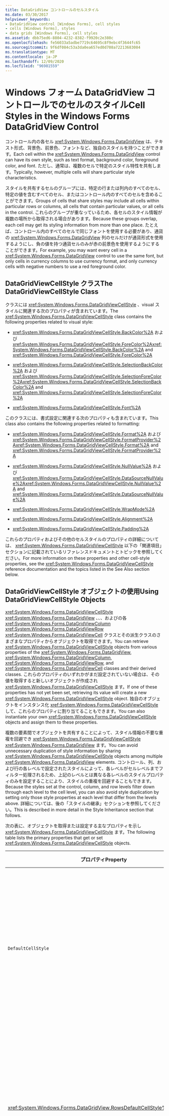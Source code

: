 ```yaml
---
title: DataGridView コントロールのセルスタイル
ms.date: 03/30/2017
helpviewer_keywords:
- DataGridView control [Windows Forms], cell styles
- cells [Windows Forms], styles
- data grids [Windows Forms], cell styles
ms.assetid: dbb75ed6-8804-4232-8382-f9920c2e380c
ms.openlocfilehash: fe56033a5adbe7719c64695c8f9ebc4f3644fc65
ms.sourcegitcommit: 9f6df084c53a3da0ea657ed0d708a72213683084
ms.translationtype: MT
ms.contentlocale: ja-JP
ms.lasthandoff: 12/09/2020
ms.locfileid: "96981559"
---
```

# <a name="cell-styles-in-the-windows-forms-datagridview-control"></a><span data-ttu-id="5b63a-102">Windows フォーム DataGridView コントロールでのセルのスタイル</span><span class="sxs-lookup"><span data-stu-id="5b63a-102">Cell Styles in the Windows Forms DataGridView Control</span></span>
<span data-ttu-id="5b63a-103">コントロール内の各セル <xref:System.Windows.Forms.DataGridView> は、テキスト形式、背景色、前景色、フォントなど、独自のスタイルを持つことができます。</span><span class="sxs-lookup"><span data-stu-id="5b63a-103">Each cell within the <xref:System.Windows.Forms.DataGridView> control can have its own style, such as text format, background color, foreground color, and font.</span></span> <span data-ttu-id="5b63a-104">ただし、通常は、複数のセルで特定のスタイル特性を共有します。</span><span class="sxs-lookup"><span data-stu-id="5b63a-104">Typically, however, multiple cells will share particular style characteristics.</span></span>  
  
 <span data-ttu-id="5b63a-105">スタイルを共有するセルのグループには、特定の行または列内のすべてのセル、特定の値を含むすべてのセル、またはコントロール内のすべてのセルを含めることができます。</span><span class="sxs-lookup"><span data-stu-id="5b63a-105">Groups of cells that share styles may include all cells within particular rows or columns, all cells that contain particular values, or all cells in the control.</span></span> <span data-ttu-id="5b63a-106">これらのグループが重なっているため、各セルのスタイル情報が複数の場所から取得される場合があります。</span><span class="sxs-lookup"><span data-stu-id="5b63a-106">Because these groups overlap, each cell may get its styling information from more than one place.</span></span> <span data-ttu-id="5b63a-107">たとえば、コントロール内のすべてのセルで同じフォントを使用する必要があり、通貨の <xref:System.Windows.Forms.DataGridView> 列のセルだけが通貨形式を使用するようにし、負の値を持つ通貨セルのみが赤の前景色を使用するようにすることができます。</span><span class="sxs-lookup"><span data-stu-id="5b63a-107">For example, you may want every cell in a <xref:System.Windows.Forms.DataGridView> control to use the same font, but only cells in currency columns to use currency format, and only currency cells with negative numbers to use a red foreground color.</span></span>  
  
## <a name="the-datagridviewcellstyle-class"></a><span data-ttu-id="5b63a-108">DataGridViewCellStyle クラス</span><span class="sxs-lookup"><span data-stu-id="5b63a-108">The DataGridViewCellStyle Class</span></span>  
 <span data-ttu-id="5b63a-109">クラスには <xref:System.Windows.Forms.DataGridViewCellStyle> 、visual スタイルに関連する次のプロパティが含まれています。</span><span class="sxs-lookup"><span data-stu-id="5b63a-109">The <xref:System.Windows.Forms.DataGridViewCellStyle> class contains the following properties related to visual style:</span></span>  
  
- <span data-ttu-id="5b63a-110"><xref:System.Windows.Forms.DataGridViewCellStyle.BackColor%2A> および <xref:System.Windows.Forms.DataGridViewCellStyle.ForeColor%2A></span><span class="sxs-lookup"><span data-stu-id="5b63a-110"><xref:System.Windows.Forms.DataGridViewCellStyle.BackColor%2A> and <xref:System.Windows.Forms.DataGridViewCellStyle.ForeColor%2A></span></span>  
  
- <span data-ttu-id="5b63a-111"><xref:System.Windows.Forms.DataGridViewCellStyle.SelectionBackColor%2A> および <xref:System.Windows.Forms.DataGridViewCellStyle.SelectionForeColor%2A></span><span class="sxs-lookup"><span data-stu-id="5b63a-111"><xref:System.Windows.Forms.DataGridViewCellStyle.SelectionBackColor%2A> and <xref:System.Windows.Forms.DataGridViewCellStyle.SelectionForeColor%2A></span></span>  
  
- <xref:System.Windows.Forms.DataGridViewCellStyle.Font%2A>  
  
 <span data-ttu-id="5b63a-112">このクラスには、書式設定に関連する次のプロパティも含まれています。</span><span class="sxs-lookup"><span data-stu-id="5b63a-112">This class also contains the following properties related to formatting:</span></span>  
  
- <span data-ttu-id="5b63a-113"><xref:System.Windows.Forms.DataGridViewCellStyle.Format%2A> および <xref:System.Windows.Forms.DataGridViewCellStyle.FormatProvider%2A></span><span class="sxs-lookup"><span data-stu-id="5b63a-113"><xref:System.Windows.Forms.DataGridViewCellStyle.Format%2A> and <xref:System.Windows.Forms.DataGridViewCellStyle.FormatProvider%2A></span></span>  
  
- <span data-ttu-id="5b63a-114"><xref:System.Windows.Forms.DataGridViewCellStyle.NullValue%2A> および <xref:System.Windows.Forms.DataGridViewCellStyle.DataSourceNullValue%2A></span><span class="sxs-lookup"><span data-stu-id="5b63a-114"><xref:System.Windows.Forms.DataGridViewCellStyle.NullValue%2A> and <xref:System.Windows.Forms.DataGridViewCellStyle.DataSourceNullValue%2A></span></span>  
  
- <xref:System.Windows.Forms.DataGridViewCellStyle.WrapMode%2A>  
  
- <xref:System.Windows.Forms.DataGridViewCellStyle.Alignment%2A>  
  
- <xref:System.Windows.Forms.DataGridViewCellStyle.Padding%2A>  
  
 <span data-ttu-id="5b63a-115">これらのプロパティおよびその他のセルスタイルのプロパティの詳細については、 <xref:System.Windows.Forms.DataGridViewCellStyle> 以下の「関連項目」セクションに記載されているリファレンスドキュメントとトピックを参照してください。</span><span class="sxs-lookup"><span data-stu-id="5b63a-115">For more information on these properties and other cell-style properties, see the <xref:System.Windows.Forms.DataGridViewCellStyle> reference documentation and the topics listed in the See Also section below.</span></span>  
  
## <a name="using-datagridviewcellstyle-objects"></a><span data-ttu-id="5b63a-116">DataGridViewCellStyle オブジェクトの使用</span><span class="sxs-lookup"><span data-stu-id="5b63a-116">Using DataGridViewCellStyle Objects</span></span>  
 <span data-ttu-id="5b63a-117"><xref:System.Windows.Forms.DataGridViewCellStyle> <xref:System.Windows.Forms.DataGridView> 、、、およびの各 <xref:System.Windows.Forms.DataGridViewColumn> <xref:System.Windows.Forms.DataGridViewRow> <xref:System.Windows.Forms.DataGridViewCell> クラスとその派生クラスのさまざまなプロパティからオブジェクトを取得できます。</span><span class="sxs-lookup"><span data-stu-id="5b63a-117">You can retrieve <xref:System.Windows.Forms.DataGridViewCellStyle> objects from various properties of the <xref:System.Windows.Forms.DataGridView>, <xref:System.Windows.Forms.DataGridViewColumn>, <xref:System.Windows.Forms.DataGridViewRow>, and <xref:System.Windows.Forms.DataGridViewCell> classes and their derived classes.</span></span> <span data-ttu-id="5b63a-118">これらのプロパティのいずれかがまだ設定されていない場合は、その値を取得すると新しいオブジェクトが作成され <xref:System.Windows.Forms.DataGridViewCellStyle> ます。</span><span class="sxs-lookup"><span data-stu-id="5b63a-118">If one of these properties has not yet been set, retrieving its value will create a new <xref:System.Windows.Forms.DataGridViewCellStyle> object.</span></span> <span data-ttu-id="5b63a-119">独自のオブジェクトをインスタンス化 <xref:System.Windows.Forms.DataGridViewCellStyle> して、これらのプロパティに割り当てることもできます。</span><span class="sxs-lookup"><span data-stu-id="5b63a-119">You can also instantiate your own <xref:System.Windows.Forms.DataGridViewCellStyle> objects and assign them to these properties.</span></span>  
  
 <span data-ttu-id="5b63a-120">複数の要素間でオブジェクトを共有することによって、スタイル情報の不要な重複を回避でき <xref:System.Windows.Forms.DataGridViewCellStyle> <xref:System.Windows.Forms.DataGridView> ます。</span><span class="sxs-lookup"><span data-stu-id="5b63a-120">You can avoid unnecessary duplication of style information by sharing <xref:System.Windows.Forms.DataGridViewCellStyle> objects among multiple <xref:System.Windows.Forms.DataGridView> elements.</span></span> <span data-ttu-id="5b63a-121">コントロール、列、および行の各レベルで設定されたスタイルによって、各レベルがセルレベルまでフィルター処理されるため、上記のレベルとは異なる各レベルのスタイルプロパティのみを設定することにより、スタイルの重複を回避することもできます。</span><span class="sxs-lookup"><span data-stu-id="5b63a-121">Because the styles set at the control, column, and row levels filter down through each level to the cell level, you can also avoid style duplication by setting only those style properties at each level that differ from the levels above.</span></span> <span data-ttu-id="5b63a-122">詳細については、後の「スタイルの継承」セクションを参照してください。</span><span class="sxs-lookup"><span data-stu-id="5b63a-122">This is described in more detail in the Style Inheritance section that follows.</span></span>  
  
 <span data-ttu-id="5b63a-123">次の表に、オブジェクトを取得または設定する主なプロパティを示し <xref:System.Windows.Forms.DataGridViewCellStyle> ます。</span><span class="sxs-lookup"><span data-stu-id="5b63a-123">The following table lists the primary properties that get or set <xref:System.Windows.Forms.DataGridViewCellStyle> objects.</span></span>  
  
|<span data-ttu-id="5b63a-124">プロパティ</span><span class="sxs-lookup"><span data-stu-id="5b63a-124">Property</span></span>|<span data-ttu-id="5b63a-125">クラス</span><span class="sxs-lookup"><span data-stu-id="5b63a-125">Classes</span></span>|<span data-ttu-id="5b63a-126">説明</span><span class="sxs-lookup"><span data-stu-id="5b63a-126">Description</span></span>|  
|--------------|-------------|-----------------|  
|`DefaultCellStyle`|<span data-ttu-id="5b63a-127"><xref:System.Windows.Forms.DataGridView>、 <xref:System.Windows.Forms.DataGridViewColumn> 、 <xref:System.Windows.Forms.DataGridViewRow> 、およびの各派生クラス</span><span class="sxs-lookup"><span data-stu-id="5b63a-127"><xref:System.Windows.Forms.DataGridView>, <xref:System.Windows.Forms.DataGridViewColumn>, <xref:System.Windows.Forms.DataGridViewRow>, and derived classes</span></span>|<span data-ttu-id="5b63a-128">コントロール全体 (ヘッダーセルを含む)、列、または行内のすべてのセルで使用される既定のスタイルを取得または設定します。</span><span class="sxs-lookup"><span data-stu-id="5b63a-128">Gets or sets default styles used by all cells in the entire control (including header cells), in a column, or in a row.</span></span>|  
|<xref:System.Windows.Forms.DataGridView.RowsDefaultCellStyle%2A>|<xref:System.Windows.Forms.DataGridView>|<span data-ttu-id="5b63a-129">コントロールのすべての行で使用される既定のセルスタイルを取得または設定します。</span><span class="sxs-lookup"><span data-stu-id="5b63a-129">Gets or sets default cell styles used by all rows in the control.</span></span> <span data-ttu-id="5b63a-130">これには、ヘッダーセルは含まれません。</span><span class="sxs-lookup"><span data-stu-id="5b63a-130">This does not include header cells.</span></span>|  
|<xref:System.Windows.Forms.DataGridView.AlternatingRowsDefaultCellStyle%2A>|<xref:System.Windows.Forms.DataGridView>|<span data-ttu-id="5b63a-131">コントロールの交互の行で使用される既定のセルスタイルを取得または設定します。</span><span class="sxs-lookup"><span data-stu-id="5b63a-131">Gets or sets default cell styles used by alternating rows in the control.</span></span> <span data-ttu-id="5b63a-132">元帳に似た効果を作成するために使用します。</span><span class="sxs-lookup"><span data-stu-id="5b63a-132">Used to create a ledger-like effect.</span></span>|  
|<xref:System.Windows.Forms.DataGridView.RowHeadersDefaultCellStyle%2A>|<xref:System.Windows.Forms.DataGridView>|<span data-ttu-id="5b63a-133">コントロールの行ヘッダーによって使用される既定のセルスタイルを取得または設定します。</span><span class="sxs-lookup"><span data-stu-id="5b63a-133">Gets or sets default cell styles used by the control's row headers.</span></span> <span data-ttu-id="5b63a-134">Visual スタイルが有効になっている場合、現在のテーマによってオーバーライドされます。</span><span class="sxs-lookup"><span data-stu-id="5b63a-134">Overridden by the current theme if visual styles are enabled.</span></span>|  
|<xref:System.Windows.Forms.DataGridView.ColumnHeadersDefaultCellStyle%2A>|<xref:System.Windows.Forms.DataGridView>|<span data-ttu-id="5b63a-135">コントロールの列ヘッダーによって使用される既定のセルスタイルを取得または設定します。</span><span class="sxs-lookup"><span data-stu-id="5b63a-135">Gets or sets default cell styles used by the control's column headers.</span></span> <span data-ttu-id="5b63a-136">Visual スタイルが有効になっている場合、現在のテーマによってオーバーライドされます。</span><span class="sxs-lookup"><span data-stu-id="5b63a-136">Overridden by the current theme if visual styles are enabled.</span></span>|  
|<xref:System.Windows.Forms.DataGridViewCell.Style%2A>|<span data-ttu-id="5b63a-137"><xref:System.Windows.Forms.DataGridViewCell> および派生クラス</span><span class="sxs-lookup"><span data-stu-id="5b63a-137"><xref:System.Windows.Forms.DataGridViewCell> and derived classes</span></span>|<span data-ttu-id="5b63a-138">セルレベルで指定されたスタイルを取得または設定します。</span><span class="sxs-lookup"><span data-stu-id="5b63a-138">Gets or sets styles specified at the cell level.</span></span> <span data-ttu-id="5b63a-139">これらのスタイルは、上位レベルから継承されたスタイルよりも優先されます。</span><span class="sxs-lookup"><span data-stu-id="5b63a-139">These styles override those inherited from higher levels.</span></span>|  
|`InheritedStyle`|<span data-ttu-id="5b63a-140"><xref:System.Windows.Forms.DataGridViewCell>、 <xref:System.Windows.Forms.DataGridViewRow> 、 <xref:System.Windows.Forms.DataGridViewColumn> 、およびの各派生クラス</span><span class="sxs-lookup"><span data-stu-id="5b63a-140"><xref:System.Windows.Forms.DataGridViewCell>, <xref:System.Windows.Forms.DataGridViewRow>, <xref:System.Windows.Forms.DataGridViewColumn>, and derived classes</span></span>|<span data-ttu-id="5b63a-141">上位レベルから継承されたスタイルを含む、セル、行、または列に現在適用されているすべてのスタイルを取得します。</span><span class="sxs-lookup"><span data-stu-id="5b63a-141">Gets all the styles currently applied to the cell, row, or column, including styles inherited from higher levels.</span></span>|  
  
 <span data-ttu-id="5b63a-142">前述のように、 <xref:System.Windows.Forms.DataGridViewCellStyle> プロパティが以前に設定されていない場合、スタイルプロパティの値を取得すると、新しいオブジェクトが自動的にインスタンス化されます。</span><span class="sxs-lookup"><span data-stu-id="5b63a-142">As mentioned above, getting the value of a style property automatically instantiates a new <xref:System.Windows.Forms.DataGridViewCellStyle> object if the property has not been previously set.</span></span> <span data-ttu-id="5b63a-143">これらのオブジェクトを不必要に作成しないように、行クラスと列クラスにはプロパティがあり、プロパティ <xref:System.Windows.Forms.DataGridViewBand.HasDefaultCellStyle%2A> <xref:System.Windows.Forms.DataGridViewBand.DefaultCellStyle%2A> が設定されているかどうかを確認できます。</span><span class="sxs-lookup"><span data-stu-id="5b63a-143">To avoid creating these objects unnecessarily, the row and column classes have a <xref:System.Windows.Forms.DataGridViewBand.HasDefaultCellStyle%2A> property that you can check to determine whether the <xref:System.Windows.Forms.DataGridViewBand.DefaultCellStyle%2A> property has been set.</span></span> <span data-ttu-id="5b63a-144">同様に、セルクラスには、 <xref:System.Windows.Forms.DataGridViewCell.HasStyle%2A> <xref:System.Windows.Forms.DataGridViewCell.Style%2A> プロパティが設定されているかどうかを示すプロパティがあります。</span><span class="sxs-lookup"><span data-stu-id="5b63a-144">Similarly, the cell classes have a <xref:System.Windows.Forms.DataGridViewCell.HasStyle%2A> property that indicates whether the <xref:System.Windows.Forms.DataGridViewCell.Style%2A> property has been set.</span></span>  
  
 <span data-ttu-id="5b63a-145">各スタイルプロパティには、コントロールに対応する *PropertyName* `Changed` イベントがあり <xref:System.Windows.Forms.DataGridView> ます。</span><span class="sxs-lookup"><span data-stu-id="5b63a-145">Each of the style properties has a corresponding *PropertyName*`Changed` event on the <xref:System.Windows.Forms.DataGridView> control.</span></span> <span data-ttu-id="5b63a-146">行、列、およびセルの各プロパティの場合、イベントの名前は " `Row` "、" `Column` "、または " `Cell` " (など) で始まり <xref:System.Windows.Forms.DataGridView.RowDefaultCellStyleChanged> ます。</span><span class="sxs-lookup"><span data-stu-id="5b63a-146">For row, column, and cell properties, the name of the event begins with "`Row`", "`Column`", or "`Cell`" (for example, <xref:System.Windows.Forms.DataGridView.RowDefaultCellStyleChanged>).</span></span> <span data-ttu-id="5b63a-147">これらの各イベントは、対応するスタイルプロパティが別のオブジェクトに設定されている場合に発生し <xref:System.Windows.Forms.DataGridViewCellStyle> ます。</span><span class="sxs-lookup"><span data-stu-id="5b63a-147">Each of these events occurs when the corresponding style property is set to a different <xref:System.Windows.Forms.DataGridViewCellStyle> object.</span></span> <span data-ttu-id="5b63a-148">これらのイベントは、 <xref:System.Windows.Forms.DataGridViewCellStyle> スタイルプロパティからオブジェクトを取得し、そのプロパティ値を変更したときには発生しません。</span><span class="sxs-lookup"><span data-stu-id="5b63a-148">These events do not occur when you retrieve a <xref:System.Windows.Forms.DataGridViewCellStyle> object from a style property and modify its property values.</span></span> <span data-ttu-id="5b63a-149">セルスタイルオブジェクト自体への変更に応答するには、イベントを処理し <xref:System.Windows.Forms.DataGridView.CellStyleContentChanged> ます。</span><span class="sxs-lookup"><span data-stu-id="5b63a-149">To respond to changes to the cell style objects themselves, handle the <xref:System.Windows.Forms.DataGridView.CellStyleContentChanged> event.</span></span>  
  
## <a name="style-inheritance"></a><span data-ttu-id="5b63a-150">スタイルの継承</span><span class="sxs-lookup"><span data-stu-id="5b63a-150">Style Inheritance</span></span>  
 <span data-ttu-id="5b63a-151">各は、その <xref:System.Windows.Forms.DataGridViewCell> プロパティから外観を取得し <xref:System.Windows.Forms.DataGridViewCell.InheritedStyle%2A> ます。</span><span class="sxs-lookup"><span data-stu-id="5b63a-151">Each <xref:System.Windows.Forms.DataGridViewCell> gets its appearance from its <xref:System.Windows.Forms.DataGridViewCell.InheritedStyle%2A> property.</span></span> <span data-ttu-id="5b63a-152"><xref:System.Windows.Forms.DataGridViewCellStyle>このプロパティによって返されるオブジェクトは、型のプロパティの階層から値を継承し <xref:System.Windows.Forms.DataGridViewCellStyle> ます。</span><span class="sxs-lookup"><span data-stu-id="5b63a-152">The <xref:System.Windows.Forms.DataGridViewCellStyle> object returned by this property inherits its values from a hierarchy of properties of type <xref:System.Windows.Forms.DataGridViewCellStyle>.</span></span> <span data-ttu-id="5b63a-153">これらのプロパティは、 <xref:System.Windows.Forms.DataGridViewCell.InheritedStyle%2A> ヘッダー以外のセルのが値を取得する順序で下に一覧表示されます。</span><span class="sxs-lookup"><span data-stu-id="5b63a-153">These properties are listed below in the order in which the <xref:System.Windows.Forms.DataGridViewCell.InheritedStyle%2A> for non-header cells obtains its values.</span></span>  
  
1. <xref:System.Windows.Forms.DataGridViewCell.Style%2A?displayProperty=nameWithType>  
  
2. <xref:System.Windows.Forms.DataGridViewRow.DefaultCellStyle%2A?displayProperty=nameWithType>  
  
3. <span data-ttu-id="5b63a-154"><xref:System.Windows.Forms.DataGridView.AlternatingRowsDefaultCellStyle%2A?displayProperty=nameWithType> (インデックス番号が奇数の行のセルのみ)</span><span class="sxs-lookup"><span data-stu-id="5b63a-154"><xref:System.Windows.Forms.DataGridView.AlternatingRowsDefaultCellStyle%2A?displayProperty=nameWithType> (only for cells in rows with odd index numbers)</span></span>  
  
4. <xref:System.Windows.Forms.DataGridView.RowsDefaultCellStyle%2A?displayProperty=nameWithType>  
  
5. <xref:System.Windows.Forms.DataGridViewColumn.DefaultCellStyle%2A?displayProperty=nameWithType>  
  
6. <xref:System.Windows.Forms.DataGridView.DefaultCellStyle%2A?displayProperty=nameWithType>  
  
 <span data-ttu-id="5b63a-155">行と列のヘッダーセルの場合、 <xref:System.Windows.Forms.DataGridViewCell.InheritedStyle%2A> プロパティは、指定された順序で、次のソースプロパティのリストの値によって設定されます。</span><span class="sxs-lookup"><span data-stu-id="5b63a-155">For row and column header cells, the <xref:System.Windows.Forms.DataGridViewCell.InheritedStyle%2A> property is populated by values from the following list of source properties in the given order.</span></span>  
  
1. <xref:System.Windows.Forms.DataGridViewCell.Style%2A?displayProperty=nameWithType>  
  
2. <span data-ttu-id="5b63a-156"><xref:System.Windows.Forms.DataGridView.ColumnHeadersDefaultCellStyle%2A?displayProperty=nameWithType> または <xref:System.Windows.Forms.DataGridView.RowHeadersDefaultCellStyle%2A?displayProperty=nameWithType></span><span class="sxs-lookup"><span data-stu-id="5b63a-156"><xref:System.Windows.Forms.DataGridView.ColumnHeadersDefaultCellStyle%2A?displayProperty=nameWithType> or <xref:System.Windows.Forms.DataGridView.RowHeadersDefaultCellStyle%2A?displayProperty=nameWithType></span></span>  
  
3. <xref:System.Windows.Forms.DataGridView.DefaultCellStyle%2A?displayProperty=nameWithType>  
  
 <span data-ttu-id="5b63a-157">このプロセスを説明する図を次に示します。</span><span class="sxs-lookup"><span data-stu-id="5b63a-157">The following diagram illustrates this process.</span></span>  
  
 <span data-ttu-id="5b63a-158">![DataGridViewCellStyle 型のプロパティ](./media/cell-styles-in-the-windows-forms-datagridview-control/datagridviewcells-inheritance-diagram.gif "DataGridViewCells 継承ダイアグラム")</span><span class="sxs-lookup"><span data-stu-id="5b63a-158">![Properties of type DataGridViewCellStyle](./media/cell-styles-in-the-windows-forms-datagridview-control/datagridviewcells-inheritance-diagram.gif "DataGridViewCells inheritance diagram")</span></span>  
  
 <span data-ttu-id="5b63a-159">また、特定の行と列によって継承されたスタイルにアクセスすることもできます。</span><span class="sxs-lookup"><span data-stu-id="5b63a-159">You can also access the styles inherited by specific rows and columns.</span></span> <span data-ttu-id="5b63a-160">Column プロパティは、 <xref:System.Windows.Forms.DataGridViewColumn.InheritedStyle%2A> 次のプロパティからその値を継承します。</span><span class="sxs-lookup"><span data-stu-id="5b63a-160">The column <xref:System.Windows.Forms.DataGridViewColumn.InheritedStyle%2A> property inherits its values from the following properties.</span></span>  
  
1. <xref:System.Windows.Forms.DataGridViewColumn.DefaultCellStyle%2A?displayProperty=nameWithType>  
  
2. <xref:System.Windows.Forms.DataGridView.DefaultCellStyle%2A?displayProperty=nameWithType>  
  
 <span data-ttu-id="5b63a-161">Row プロパティは、 <xref:System.Windows.Forms.DataGridViewRow.InheritedStyle%2A> 次のプロパティからその値を継承します。</span><span class="sxs-lookup"><span data-stu-id="5b63a-161">The row <xref:System.Windows.Forms.DataGridViewRow.InheritedStyle%2A> property inherits its values from the following properties.</span></span>  
  
1. <xref:System.Windows.Forms.DataGridViewRow.DefaultCellStyle%2A?displayProperty=nameWithType>  
  
2. <span data-ttu-id="5b63a-162"><xref:System.Windows.Forms.DataGridView.AlternatingRowsDefaultCellStyle%2A?displayProperty=nameWithType> (インデックス番号が奇数の行のセルのみ)</span><span class="sxs-lookup"><span data-stu-id="5b63a-162"><xref:System.Windows.Forms.DataGridView.AlternatingRowsDefaultCellStyle%2A?displayProperty=nameWithType> (only for cells in rows with odd index numbers)</span></span>  
  
3. <xref:System.Windows.Forms.DataGridView.RowsDefaultCellStyle%2A?displayProperty=nameWithType>  
  
4. <xref:System.Windows.Forms.DataGridView.DefaultCellStyle%2A?displayProperty=nameWithType>  
  
 <span data-ttu-id="5b63a-163">プロパティ <xref:System.Windows.Forms.DataGridViewCellStyle> によって返されるオブジェクトの各プロパティについて `InheritedStyle` 、プロパティ値は、対応するプロパティがクラスの既定値以外の値に設定されている、適切なリストの最初のセルスタイルから取得され <xref:System.Windows.Forms.DataGridViewCellStyle> ます。</span><span class="sxs-lookup"><span data-stu-id="5b63a-163">For each property in a <xref:System.Windows.Forms.DataGridViewCellStyle> object returned by an `InheritedStyle` property, the property value is obtained from the first cell style in the appropriate list that has the corresponding property set to a value other than the <xref:System.Windows.Forms.DataGridViewCellStyle> class defaults.</span></span>  
  
 <span data-ttu-id="5b63a-164">次の表は、 <xref:System.Windows.Forms.DataGridViewCellStyle.ForeColor%2A> 例のセルのプロパティ値が、その親列から継承される方法を示しています。</span><span class="sxs-lookup"><span data-stu-id="5b63a-164">The following table illustrates how the <xref:System.Windows.Forms.DataGridViewCellStyle.ForeColor%2A> property value for an example cell is inherited from its containing column.</span></span>  
  
|<span data-ttu-id="5b63a-165">型のプロパティ `DataGridViewCellStyle`</span><span class="sxs-lookup"><span data-stu-id="5b63a-165">Property of type `DataGridViewCellStyle`</span></span>|<span data-ttu-id="5b63a-166">取得した `ForeColor` オブジェクトの値の例</span><span class="sxs-lookup"><span data-stu-id="5b63a-166">Example `ForeColor` value for retrieved object</span></span>|  
|----------------------------------------------|----------------------------------------------------|  
|<xref:System.Windows.Forms.DataGridViewCell.Style%2A?displayProperty=nameWithType>|<xref:System.Drawing.Color.Empty?displayProperty=nameWithType>|  
|<xref:System.Windows.Forms.DataGridViewRow.DefaultCellStyle%2A?displayProperty=nameWithType>|<xref:System.Drawing.Color.Red%2A?displayProperty=nameWithType>|  
|<xref:System.Windows.Forms.DataGridView.AlternatingRowsDefaultCellStyle%2A?displayProperty=nameWithType>|<xref:System.Drawing.Color.Empty?displayProperty=nameWithType>|  
|<xref:System.Windows.Forms.DataGridView.RowsDefaultCellStyle%2A?displayProperty=nameWithType>|<xref:System.Drawing.Color.Empty?displayProperty=nameWithType>|  
|<xref:System.Windows.Forms.DataGridViewColumn.DefaultCellStyle%2A?displayProperty=nameWithType>|<xref:System.Drawing.Color.DarkBlue%2A?displayProperty=nameWithType>|  
|<xref:System.Windows.Forms.DataGridView.DefaultCellStyle%2A?displayProperty=nameWithType>|<xref:System.Drawing.Color.Black%2A?displayProperty=nameWithType>|  
  
 <span data-ttu-id="5b63a-167">この場合、 <xref:System.Drawing.Color.Red%2A?displayProperty=nameWithType> セルの行の値は、リストの最初の実際の値になります。</span><span class="sxs-lookup"><span data-stu-id="5b63a-167">In this case, the <xref:System.Drawing.Color.Red%2A?displayProperty=nameWithType> value from the cell's row is the first real value on the list.</span></span> <span data-ttu-id="5b63a-168">これは、 <xref:System.Windows.Forms.DataGridViewCellStyle.ForeColor%2A> セルののプロパティ値になり <xref:System.Windows.Forms.DataGridViewCell.InheritedStyle%2A> ます。</span><span class="sxs-lookup"><span data-stu-id="5b63a-168">This becomes the <xref:System.Windows.Forms.DataGridViewCellStyle.ForeColor%2A> property value of the cell's <xref:System.Windows.Forms.DataGridViewCell.InheritedStyle%2A>.</span></span>  
  
 <span data-ttu-id="5b63a-169">次の図は、さまざまな <xref:System.Windows.Forms.DataGridViewCellStyle> プロパティが異なる場所から値を継承する方法を示しています。</span><span class="sxs-lookup"><span data-stu-id="5b63a-169">The following diagram illustrates how different <xref:System.Windows.Forms.DataGridViewCellStyle> properties can inherit their values from different places.</span></span>  
  
 <span data-ttu-id="5b63a-170">![DataGridView プロパティ&#45;値の継承](./media/cell-styles-in-the-windows-forms-datagridview-control/datagridviewcells-value-inheritance-diagram.gif "DataGridViewCells 値の継承ダイアグラム")</span><span class="sxs-lookup"><span data-stu-id="5b63a-170">![DataGridView property&#45;value inheritance](./media/cell-styles-in-the-windows-forms-datagridview-control/datagridviewcells-value-inheritance-diagram.gif "DataGridViewCells value inheritance diagram")</span></span>  
  
 <span data-ttu-id="5b63a-171">スタイルの継承を利用することで、複数の場所で同じ情報を指定しなくても、コントロール全体に適したスタイルを提供できます。</span><span class="sxs-lookup"><span data-stu-id="5b63a-171">By taking advantage of style inheritance, you can provide appropriate styles for the entire control without having to specify the same information in multiple places.</span></span>  
  
 <span data-ttu-id="5b63a-172">ヘッダーセルは、説明のとおりスタイル継承に参加しますが、コントロールのプロパティとプロパティによって返されるオブジェクトには、 <xref:System.Windows.Forms.DataGridView.ColumnHeadersDefaultCellStyle%2A> <xref:System.Windows.Forms.DataGridView.RowHeadersDefaultCellStyle%2A> <xref:System.Windows.Forms.DataGridView> プロパティによって返されるオブジェクトのプロパティ値をオーバーライドする初期プロパティ値があり <xref:System.Windows.Forms.DataGridView.DefaultCellStyle%2A> ます。</span><span class="sxs-lookup"><span data-stu-id="5b63a-172">Although header cells participate in style inheritance as described, the objects returned by the <xref:System.Windows.Forms.DataGridView.ColumnHeadersDefaultCellStyle%2A> and <xref:System.Windows.Forms.DataGridView.RowHeadersDefaultCellStyle%2A> properties of the <xref:System.Windows.Forms.DataGridView> control have initial property values that override the property values of the object returned by the <xref:System.Windows.Forms.DataGridView.DefaultCellStyle%2A> property.</span></span> <span data-ttu-id="5b63a-173">プロパティによって返されるオブジェクトに対して設定されたプロパティを <xref:System.Windows.Forms.DataGridView.DefaultCellStyle%2A> 行ヘッダーおよび列ヘッダーに適用する場合は、プロパティおよびプロパティによって返されるオブジェクトの対応するプロパティを、クラスに指定されている <xref:System.Windows.Forms.DataGridView.ColumnHeadersDefaultCellStyle%2A> 既定値に設定する必要があり <xref:System.Windows.Forms.DataGridView.RowHeadersDefaultCellStyle%2A> <xref:System.Windows.Forms.DataGridViewCellStyle> ます。</span><span class="sxs-lookup"><span data-stu-id="5b63a-173">If you want the properties set for the object returned by the <xref:System.Windows.Forms.DataGridView.DefaultCellStyle%2A> property to apply to row and column headers, you must set the corresponding properties of the objects returned by the <xref:System.Windows.Forms.DataGridView.ColumnHeadersDefaultCellStyle%2A> and <xref:System.Windows.Forms.DataGridView.RowHeadersDefaultCellStyle%2A> properties to the defaults indicated for the <xref:System.Windows.Forms.DataGridViewCellStyle> class.</span></span>  
  
> [!NOTE]
> <span data-ttu-id="5b63a-174">視覚スタイルが有効になっている場合、行ヘッダーと列ヘッダー (を除く <xref:System.Windows.Forms.DataGridView.TopLeftHeaderCell%2A> ) は、現在のテーマによって自動的にスタイルが設定され、これらのプロパティによって指定されたすべてのスタイルがオーバーライドされます。</span><span class="sxs-lookup"><span data-stu-id="5b63a-174">If visual styles are enabled, the row and column headers (except for the <xref:System.Windows.Forms.DataGridView.TopLeftHeaderCell%2A>) are automatically styled by the current theme, overriding any styles specified by these properties.</span></span>  
  
 <span data-ttu-id="5b63a-175"><xref:System.Windows.Forms.DataGridViewButtonColumn>型、 <xref:System.Windows.Forms.DataGridViewImageColumn> 型、および <xref:System.Windows.Forms.DataGridViewCheckBoxColumn> 型も、column プロパティによって返されるオブジェクトの一部の値を初期化し <xref:System.Windows.Forms.DataGridViewColumn.DefaultCellStyle%2A> ます。</span><span class="sxs-lookup"><span data-stu-id="5b63a-175">The <xref:System.Windows.Forms.DataGridViewButtonColumn>, <xref:System.Windows.Forms.DataGridViewImageColumn>, and <xref:System.Windows.Forms.DataGridViewCheckBoxColumn> types also initialize some values of the object returned by the column <xref:System.Windows.Forms.DataGridViewColumn.DefaultCellStyle%2A> property.</span></span> <span data-ttu-id="5b63a-176">詳細については、これらの型のリファレンスドキュメントを参照してください。</span><span class="sxs-lookup"><span data-stu-id="5b63a-176">For more information, see the reference documentation for these types.</span></span>  
  
## <a name="setting-styles-dynamically"></a><span data-ttu-id="5b63a-177">動的なスタイル設定</span><span class="sxs-lookup"><span data-stu-id="5b63a-177">Setting Styles Dynamically</span></span>  
 <span data-ttu-id="5b63a-178">特定の値を持つセルのスタイルをカスタマイズするには、イベントのハンドラーを実装し <xref:System.Windows.Forms.DataGridView.CellFormatting?displayProperty=nameWithType> ます。</span><span class="sxs-lookup"><span data-stu-id="5b63a-178">To customize the styles of cells with particular values, implement a handler for the <xref:System.Windows.Forms.DataGridView.CellFormatting?displayProperty=nameWithType> event.</span></span> <span data-ttu-id="5b63a-179">このイベントのハンドラーは、型の引数を受け取り <xref:System.Windows.Forms.DataGridViewCellFormattingEventArgs> ます。</span><span class="sxs-lookup"><span data-stu-id="5b63a-179">Handlers for this event receive an argument of the <xref:System.Windows.Forms.DataGridViewCellFormattingEventArgs> type.</span></span> <span data-ttu-id="5b63a-180">このオブジェクトには、書式設定されているセルの値をコントロール内のその位置と共に判断するためのプロパティが含まれてい <xref:System.Windows.Forms.DataGridView> ます。</span><span class="sxs-lookup"><span data-stu-id="5b63a-180">This object contains properties that let you determine the value of the cell being formatted along with its location in the <xref:System.Windows.Forms.DataGridView> control.</span></span> <span data-ttu-id="5b63a-181">このオブジェクトには、 <xref:System.Windows.Forms.DataGridViewCellFormattingEventArgs.CellStyle%2A> <xref:System.Windows.Forms.DataGridViewCell.InheritedStyle%2A> 書式設定されるセルのプロパティの値に初期化されるプロパティも含まれています。</span><span class="sxs-lookup"><span data-stu-id="5b63a-181">This object also contains a <xref:System.Windows.Forms.DataGridViewCellFormattingEventArgs.CellStyle%2A> property that is initialized to the value of the <xref:System.Windows.Forms.DataGridViewCell.InheritedStyle%2A> property of the cell being formatted.</span></span> <span data-ttu-id="5b63a-182">セルスタイルのプロパティを変更して、セルの値と場所に適したスタイル情報を指定できます。</span><span class="sxs-lookup"><span data-stu-id="5b63a-182">You can modify the cell style properties to specify style information appropriate to the cell value and location.</span></span>  
  
> [!NOTE]
> <span data-ttu-id="5b63a-183"><xref:System.Windows.Forms.DataGridView.RowPrePaint>イベントと <xref:System.Windows.Forms.DataGridView.RowPostPaint> イベントは、 <xref:System.Windows.Forms.DataGridViewCellStyle> イベントデータ内でもオブジェクトを受け取りますが、その場合は読み取り専用の行プロパティのコピーであるため、 <xref:System.Windows.Forms.DataGridViewRow.InheritedStyle%2A> 変更内容はコントロールに影響しません。</span><span class="sxs-lookup"><span data-stu-id="5b63a-183">The <xref:System.Windows.Forms.DataGridView.RowPrePaint> and <xref:System.Windows.Forms.DataGridView.RowPostPaint> events also receive a <xref:System.Windows.Forms.DataGridViewCellStyle> object in the event data, but in their case, it is a copy of the row <xref:System.Windows.Forms.DataGridViewRow.InheritedStyle%2A> property for read-only purposes, and changes to it do not affect the control.</span></span>  
  
 <span data-ttu-id="5b63a-184">イベントやイベントなどのイベントに応じて、個々のセルのスタイルを動的に変更することもでき <xref:System.Windows.Forms.DataGridView.CellMouseEnter?displayProperty=nameWithType> <xref:System.Windows.Forms.DataGridView.CellMouseLeave> ます。</span><span class="sxs-lookup"><span data-stu-id="5b63a-184">You can also dynamically modify the styles of individual cells in response to events such as the <xref:System.Windows.Forms.DataGridView.CellMouseEnter?displayProperty=nameWithType> and <xref:System.Windows.Forms.DataGridView.CellMouseLeave> events.</span></span> <span data-ttu-id="5b63a-185">たとえば、イベントのハンドラーで、 <xref:System.Windows.Forms.DataGridView.CellMouseEnter> セルの背景色の現在の値 (セルのプロパティを通じて取得される) を格納 <xref:System.Windows.Forms.DataGridViewCell.Style%2A> し、マウスをポイントしたときにセルを強調表示する新しい色に設定することができます。</span><span class="sxs-lookup"><span data-stu-id="5b63a-185">For example, in a handler for the <xref:System.Windows.Forms.DataGridView.CellMouseEnter> event, you could store the current value of the cell background color (retrieved through the cell's <xref:System.Windows.Forms.DataGridViewCell.Style%2A> property), then set it to a new color that will highlight the cell when the mouse hovers over it.</span></span> <span data-ttu-id="5b63a-186">イベントのハンドラーでは、 <xref:System.Windows.Forms.DataGridView.CellMouseLeave> 背景色を元の値に戻すことができます。</span><span class="sxs-lookup"><span data-stu-id="5b63a-186">In a handler for the <xref:System.Windows.Forms.DataGridView.CellMouseLeave> event, you can then restore the background color to the original value.</span></span>  
  
> [!NOTE]
> <span data-ttu-id="5b63a-187"><xref:System.Windows.Forms.DataGridViewCell.Style%2A>特定のスタイル値が設定されているかどうかに関係なく、セルのプロパティに格納されている値をキャッシュすることが重要です。</span><span class="sxs-lookup"><span data-stu-id="5b63a-187">Caching the values stored in the cell's <xref:System.Windows.Forms.DataGridViewCell.Style%2A> property is important regardless of whether a particular style value is set.</span></span> <span data-ttu-id="5b63a-188">スタイル設定を一時的に置き換える場合は、元の "設定なし" の状態に復元することで、そのセルが上位レベルからスタイル設定を継承するようになります。</span><span class="sxs-lookup"><span data-stu-id="5b63a-188">If you temporarily replace a style setting, restoring it to its original "not set" state ensures that the cell will go back to inheriting the style setting from a higher level.</span></span> <span data-ttu-id="5b63a-189">スタイルが継承されているかどうかに関係なく、セルに対して実際に有効なスタイルを決定する必要がある場合は、セルのプロパティを使用し <xref:System.Windows.Forms.DataGridViewCell.InheritedStyle%2A> ます。</span><span class="sxs-lookup"><span data-stu-id="5b63a-189">If you need to determine the actual style in effect for a cell regardless of whether the style is inherited, use the cell's <xref:System.Windows.Forms.DataGridViewCell.InheritedStyle%2A> property.</span></span>  
  
## <a name="see-also"></a><span data-ttu-id="5b63a-190">関連項目</span><span class="sxs-lookup"><span data-stu-id="5b63a-190">See also</span></span>

- <xref:System.Windows.Forms.DataGridView>
- <xref:System.Windows.Forms.DataGridViewCellStyle>
- <xref:System.Windows.Forms.DataGridView.AlternatingRowsDefaultCellStyle%2A?displayProperty=nameWithType>
- <xref:System.Windows.Forms.DataGridView.ColumnHeadersDefaultCellStyle%2A?displayProperty=nameWithType>
- <xref:System.Windows.Forms.DataGridView.DefaultCellStyle%2A?displayProperty=nameWithType>
- <xref:System.Windows.Forms.DataGridView.RowHeadersDefaultCellStyle%2A?displayProperty=nameWithType>
- <xref:System.Windows.Forms.DataGridView.RowsDefaultCellStyle%2A?displayProperty=nameWithType>
- <xref:System.Windows.Forms.DataGridViewBand.InheritedStyle%2A?displayProperty=nameWithType>
- <xref:System.Windows.Forms.DataGridViewRow.InheritedStyle%2A?displayProperty=nameWithType>
- <xref:System.Windows.Forms.DataGridViewColumn.InheritedStyle%2A?displayProperty=nameWithType>
- <xref:System.Windows.Forms.DataGridViewBand.DefaultCellStyle%2A?displayProperty=nameWithType>
- <xref:System.Windows.Forms.DataGridViewCell.InheritedStyle%2A?displayProperty=nameWithType>
- <xref:System.Windows.Forms.DataGridViewCell.Style%2A?displayProperty=nameWithType>
- <xref:System.Windows.Forms.DataGridView.CellFormatting?displayProperty=nameWithType>
- <xref:System.Windows.Forms.DataGridView.CellStyleContentChanged?displayProperty=nameWithType>
- <xref:System.Windows.Forms.DataGridView.RowPrePaint?displayProperty=nameWithType>
- <xref:System.Windows.Forms.DataGridView.RowPostPaint?displayProperty=nameWithType>
- [<span data-ttu-id="5b63a-191">Windows フォームの DataGridView コントロールの基本的な書式設定およびスタイル設定</span><span class="sxs-lookup"><span data-stu-id="5b63a-191">Basic Formatting and Styling in the Windows Forms DataGridView Control</span></span>](basic-formatting-and-styling-in-the-windows-forms-datagridview-control.md)
- [<span data-ttu-id="5b63a-192">方法: Windows フォーム DataGridView コントロールの既定のセル スタイルを設定する</span><span class="sxs-lookup"><span data-stu-id="5b63a-192">How to: Set Default Cell Styles for the Windows Forms DataGridView Control</span></span>](how-to-set-default-cell-styles-for-the-windows-forms-datagridview-control.md)
- [<span data-ttu-id="5b63a-193">Windows フォーム DataGridView コントロールでのデータの書式設定</span><span class="sxs-lookup"><span data-stu-id="5b63a-193">Data Formatting in the Windows Forms DataGridView Control</span></span>](data-formatting-in-the-windows-forms-datagridview-control.md)
